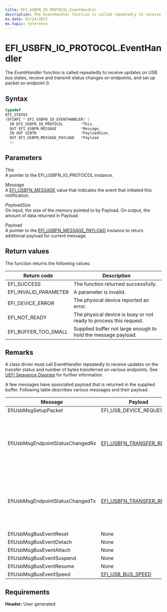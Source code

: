 ```yaml
---
title: EFI_USBFN_IO_PROTOCOL.EventHandler
description: The EventHandler function is called repeatedly to receive updates on USB bus states, receive and transmit status changes on endpoints, and set up packet on endpoint 0.
ms.date: 02/24/2023
ms.topic: reference
---
```


# EFI_USBFN_IO_PROTOCOL.EventHandler

The *EventHandler* function is called repeatedly to receive updates on USB bus states, receive and transmit status changes on endpoints, and set up packet on endpoint 0.

## Syntax

```cpp
typedef
EFI_STATUS
(EFIAPI * EFI_USBFN_IO_EVENTHANDLER) (
  IN EFI_USBFN_IO_PROTOCOL        *This,
  OUT EFI_USBFN_MESSAGE           *Message,
  IN OUT UINTN                    *PayloadSize,
  OUT EFI_USBFN_MESSAGE_PAYLOAD   *Payload
  );
```

## Parameters

*This*  
A pointer to the EFI_USBFN_IO_PROTOCOL instance.

*Message*  
A [EFI_USBFN_MESSAGE](efi-usbfn-message.md) value that indicates the event that initiated this notification.

*PayloadSize*  
On input, the size of the memory pointed to by Payload. On output, the amount of data returned in Payload.

*Payload*  
A pointer to the [EFI_USBFN_MESSAGE_PAYLOAD](efi-usbfn-message-payload.md) instance to return additional payload for current message.

## Return values

The function returns the following values:

| Return code | Description |
|--|--|
| EFI_SUCCESS | The function returned successfully. |
| EFI_INVALID_PARAMETER | A parameter is invalid. |
| EFI_DEVICE_ERROR | The physical device reported an error. |
| EFI_NOT_READY | The physical device is busy or not ready to process this request. |
| EFI_BUFFER_TOO_SMALL | Supplied buffer not large enough to hold the message payload. |

## Remarks

A class driver must call EventHandler repeatedly to receive updates on the transfer status and number of bytes transferred on various endpoints. See [UEFI Sequence Diagram](uefi-sequence-diagram.md) for further information.

A few messages have associated payload that is returned in the supplied buffer. Following table describes various messages and their payload.

| Message | Payload | Description |
|--|--|--|
| EfiUsbMsgSetupPacket | EFI_USB_DEVICE_REQUEST | SETUP packet was received. |
| EfiUsbMsgEndpointStatusChangedRx | [EFI_USBFN_TRANSFER_RESULT](efi-usbfn-transfer-result.md) | Some of the requested data has been transmitted to the host. It is the responsibility of the class driver to determine if any remaining data needs to be resent. The Buffer supplied to [EFI_USBFN_IO_PROTOCOL.Transfer](efi-usbfn-io-protocoltransfer.md) must be same as the Buffer field of the payload. |
| EfiUsbMsgEndpointStatusChangedTx | [EFI_USBFN_TRANSFER_RESULT](efi-usbfn-transfer-result.md) | Some of the requested data has been received from the host. It is the responsibility of the class driver to determine if it needs to wait for any remaining data. The Buffer supplied to [EFI_USBFN_IO_PROTOCOL.Transfer](efi-usbfn-io-protocoltransfer.md) must be same as the Buffer field of the payload. |
| EfiUsbMsgBusEventReset | None | RESET bus event was signaled. |
| EfiUsbMsgBusEventDetach | None | DETACH bus event was signaled. |
| EfiUsbMsgBusEventAttach | None | ATTACH bus event signaled. |
| EfiUsbMsgBusEventSuspend | None | SUSPEND bus event was signaled. |
| EfiUsbMsgBusEventResume | None | RESUME bus event signaled. |
| EfiUsbMsgBusEventSpeed | [EFI_USB_BUS_SPEED](efi-usb-bus-speed.md) | Bus speed update signaled. |

## Requirements

**Header:** User generated
